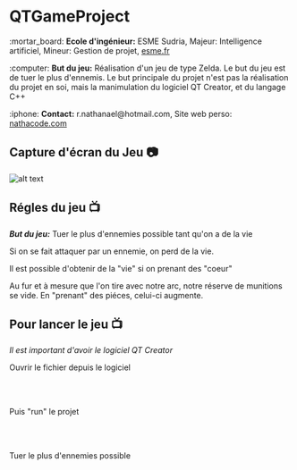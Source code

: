 # QTGameProject 

<p>:mortar_board: <strong>Ecole d'ingénieur:</strong> ESME Sudria, Majeur: Intelligence artificiel, Mineur: Gestion de projet, <a href="https://esme.fr">esme.fr</a></p>
<p>:computer: <strong>But du jeu:</strong> Réalisation d'un jeu de type Zelda. Le but du jeu est de tuer le plus d'ennemis. Le but principale du projet n'est pas la réalisation du projet en soi, mais la manimulation du logiciel QT Creator, et du langage C++</p>
<p>:iphone: <strong>Contact:</strong> r.nathanael@hotmail.com, Site web perso: <a href="https://nathacode.com">nathacode.com</a></p>

## Capture d'écran du Jeu  :camera:

![alt text](ScreenProjet.png)

## Régles du jeu  :tv:
<p><b><em>But du jeu:</em></b> Tuer le plus d'ennemies possible tant qu'on a de la vie</p>
<p>Si on se fait attaquer par un ennemie, on perd de la vie.</p>
<p>Il est possible d'obtenir de la "vie" si on prenant des "coeur"</p>
<p>Au fur et à mesure que l'on tire avec notre arc, notre réserve de munitions se vide. En "prenant" des piéces, celui-ci augmente.</p>

## Pour lancer le jeu  :tv:
<p><i>Il est important d'avoir le logiciel QT Creator</i></p>
<p>Ouvrir le fichier depuis le logiciel</p>
<br><br>
<p>Puis "run" le projet</p>
<br><br>
<p>Tuer le plus d'ennemies possible</p>
